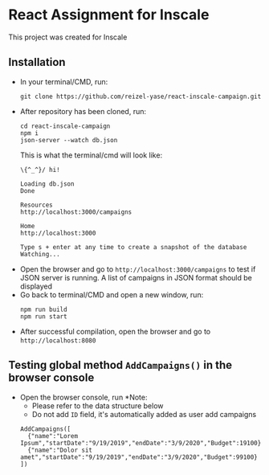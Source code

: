 # React Assignment for Inscale
This project was created for Inscale


## Installation
- In your terminal/CMD, run:
  ```
  git clone https://github.com/reizel-yase/react-inscale-campaign.git
  ```
- After repository has been cloned, run:
  ```
  cd react-inscale-campaign
  npm i
  json-server --watch db.json
  ```
  This is what the terminal/cmd will look like:
  ```
  \{^_^}/ hi!

  Loading db.json
  Done

  Resources
  http://localhost:3000/campaigns

  Home
  http://localhost:3000

  Type s + enter at any time to create a snapshot of the database
  Watching...
  ```
- Open the browser and go to `http://localhost:3000/campaigns` to test if JSON server is running. A list of campaigns in JSON format should be displayed
- Go back to terminal/CMD and open a new window, run:
  ```
  npm run build
  npm run start
  ```
- After successful compilation, open the browser and go to `http://localhost:8080` 

## Testing global method `AddCampaigns()` in the browser console

- Open the browser console, run
  *Note: 
    - Please refer to the data structure below
    - Do not add `ID` field, it's automatically added as user add campaigns
  ```
  AddCampaigns([
    {"name":"Lorem Ipsum","startDate":"9/19/2019","endDate":"3/9/2020","Budget":19100}, 
    {"name":"Dolor sit amet","startDate":"9/19/2019","endDate":"3/9/2020","Budget":99100}
  ])
  ```
